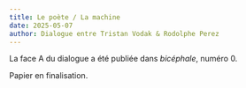 ```yaml
---
title: Le poète / La machine
date: 2025-05-07
author: Dialogue entre Tristan Vodak & Rodolphe Perez
---
```


La face A du dialogue a été publiée dans *bicéphale*, numéro 0.

Papier en finalisation. 

 



